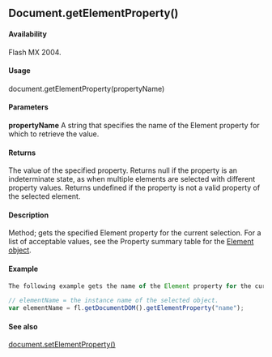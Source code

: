 ## Document.getElementProperty()

#### Availability

Flash MX 2004.

#### Usage

document.getElementProperty(propertyName)

#### Parameters

**propertyName** A string that specifies the name of the Element property for which to retrieve the value.

#### Returns

The value of the specified property. Returns null if the property is an indeterminate state, as when multiple elements are selected with different property values. Returns undefined if the property is not a valid property of the selected element.

#### Description

Method; gets the specified Element property for the current selection. For a list of acceptable values, see the Property summary table for the [Element object](../Element_object/element_summary.md).

#### Example

```javascript
The following example gets the name of the Element property for the current selection:

// elementName = the instance name of the selected object.
var elementName = fl.getDocumentDOM().getElementProperty("name");

```
#### See also

[document.setElementProperty()](../Document_object/docum490.md)
